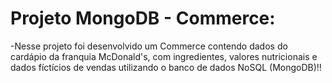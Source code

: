 # Projeto MongoDB - Commerce:

-Nesse projeto foi desenvolvido um Commerce contendo dados do cardápio da franquia McDonald's, com ingredientes, valores nutricionais e dados fíctícios de vendas utilizando o banco de dados NoSQL (MongoDB)!!
